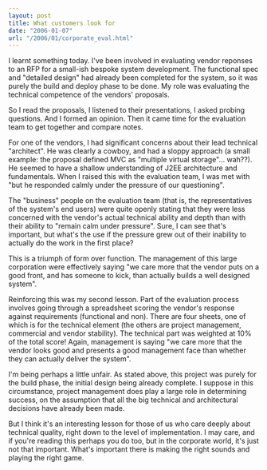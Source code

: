 ```yaml
---
layout: post
title: What customers look for
date: "2006-01-07"
url: "/2006/01/corporate_eval.html"
---
```


I learnt something today. I've been involved in evaluating vendor
reponses to an RFP for a small-ish bespoke system development. The
functional spec and "detailed design" had already been completed for
the system, so it was purely the build and deploy phase to be done. My
role was evaluating the technical competence of the vendors'
proposals. 

So I read the proposals, I listened to their presentations, I asked
probing questions. And I formed an opinion. Then it came time for the
evaluation team to get together and compare notes.

For one of the vendors, I had significant concerns about their lead
technical "architect". He was clearly a cowboy, and had a sloppy
approach (a small example: the proposal defined MVC as "multiple
virtual storage"... wah??). He seemed to have a shallow understanding
of J2EE architecture and fundamentals. When I raised this with the
evaluation team, I was met with "but he responded calmly under the
pressure of our questioning". 

The "business" people on the evaluation team (that is, the
representatives of the system's end users) were quite openly stating
that they were less concerned with the vendor's actual technical
ability and depth than with their ability to "remain calm under
pressure". Sure, I can see that's important, but what's the use if the
pressure grew out of their inability to actually do the work in the
first place?

This is a triumph of form over function. The management of this large
corporation were effectively saying "we care more that the vendor puts
on a good front, and has someone to kick, than actually builds a well
designed system".

Reinforcing this was my second lesson. Part of the evaluation process
involves going through a spreadsheet scoring the vendor's response
against requirements (functional and non). There are four sheets, one
of which is for the technical element (the others are project
management, commercial and vendor stability). The technical part was
weighted at 10% of the total score! Again, management is saying "we
care more that the vendor looks good and presents a good management
face than whether they can actually deliver the system".

I'm being perhaps a little unfair. As stated above, this project was
purely for the build phase, the initial design being already
complete. I suppose in this circumstance, project management does play
a large role in determining success, on the assumption that all the
big technical and architectural decisions have already been made.

But I think it's an interesting lesson for those of us who care deeply
about technical quality, right down to the level of implementation. I
may care, and if you're reading this perhaps you do too, but in the
corporate world, it's just not that important. What's important there
is making the right sounds and playing the right game.
